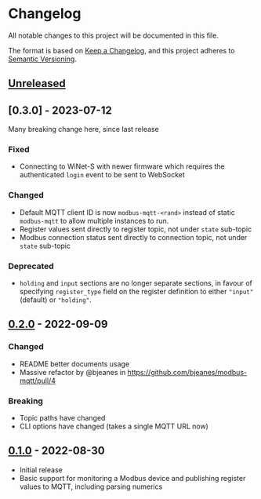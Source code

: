 # Changelog

All notable changes to this project will be documented in this file.

The format is based on [Keep a Changelog], and this project adheres to [Semantic Versioning].

## [Unreleased]

## [0.3.0] - 2023-07-12

Many breaking change here, since last release

### Fixed

- Connecting to WiNet-S with newer firmware which requires the authenticated `login` event to be sent to WebSocket

### Changed

- Default MQTT client ID is now `modbus-mqtt-<rand>` instead of static `modbus-mqtt` to allow multiple instances to run.
- Register values sent directly to register topic, not under `state` sub-topic
- Modbus connection status sent directly to connection topic, not under `state` sub-topic

### Deprecated

- `holding` and `input` sections are no longer separate sections, in favour of specifying `register_type` field on the
  register definition to either `"input"` (default) or `"holding"`.

## [0.2.0] - 2022-09-09

### Changed

- README better documents usage
- Massive refactor by @bjeanes in https://github.com/bjeanes/modbus-mqtt/pull/4

### Breaking

- Topic paths have changed
- CLI options have changed (takes a single MQTT URL now)

## [0.1.0] - 2022-08-30

- Initial release
- Basic support for monitoring a Modbus device and publishing register values to MQTT, including parsing numerics

<!-- Links -->

[keep a changelog]: https://keepachangelog.com/en/1.0.0/
[semantic versioning]: https://semver.org/spec/v2.0.0.html

<!-- Versions -->

[Unreleased]: https://github.com/bjeanes/modbus-mqtt/compare/modbus-mqtt-v0.3.0...HEAD
[0.2.0]: https://github.com/bjeanes/modbus-mqtt/compare/modbus-mqtt-v0.2.0...modbus-mqtt-v0.3.0
[0.2.0]: https://github.com/bjeanes/modbus-mqtt/compare/modbus-mqtt-v0.1.0...modbus-mqtt-v0.2.0
[0.1.0]: https://github.com/bjeanes/modbus-mqtt/releases/tag/modbus-mqtt-v0.1.0
